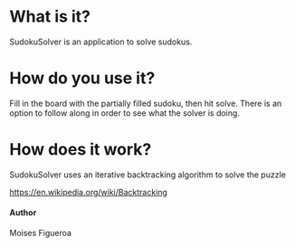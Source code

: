 # What is it?

SudokuSolver is an application to solve sudokus.

# How do you use it?

Fill in the board with the partially filled sudoku, then hit solve.
There is an option to follow along in order to see what the solver is doing.

# How does it work?

SudokuSolver uses an iterative backtracking algorithm to solve the puzzle

https://en.wikipedia.org/wiki/Backtracking


#### Author

Moises Figueroa




